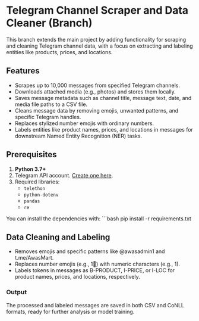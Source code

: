 # Telegram Channel Scraper and Data Cleaner (Branch)

This branch extends the main project by adding functionality for scraping and cleaning Telegram channel data, with a focus on extracting and labeling entities like products, prices, and locations.

## Features
- Scrapes up to 10,000 messages from specified Telegram channels.
- Downloads attached media (e.g., photos) and stores them locally.
- Saves message metadata such as channel title, message text, date, and media file paths to a CSV file.
- Cleans message data by removing emojis, unwanted patterns, and specific Telegram handles.
- Replaces stylized number emojis with ordinary numbers.
- Labels entities like product names, prices, and locations in messages for downstream Named Entity Recognition (NER) tasks.

## Prerequisites
1. **Python 3.7+**
2. Telegram API account. [Create one here](https://my.telegram.org/auth).
3. Required libraries:
   - `telethon`
   - `python-dotenv`
   - `pandas`
   - `re`

You can install the dependencies with:
    ```bash
        pip install -r requirements.txt

## Data Cleaning and Labeling
- Removes emojis and specific patterns like @awasadmin1 and t.me/AwasMart.
- Replaces number emojis (e.g., 1⃣) with numeric characters (e.g., 1).
- Labels tokens in messages as B-PRODUCT, I-PRICE, or I-LOC for product names, prices, and locations, respectively.
### Output
The processed and labeled messages are saved in both CSV and CoNLL formats, ready for further analysis or model training.